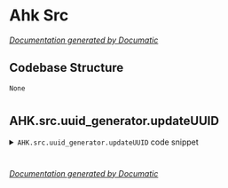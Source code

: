 # Ahk Src

[_Documentation generated by Documatic_](https://www.documatic.com)

<!---Documatic-section-Codebase Structure-start--->
## Codebase Structure

<!---Documatic-block-system_architecture-start--->
```mermaid
None
```
<!---Documatic-block-system_architecture-end--->

# #
<!---Documatic-section-Codebase Structure-end--->

<!---Documatic-section-AHK.src.uuid_generator.updateUUID-start--->
## AHK.src.uuid_generator.updateUUID

<!---Documatic-section-updateUUID-start--->
<!---Documatic-block-AHK.src.uuid_generator.updateUUID-start--->
<details>
	<summary><code>AHK.src.uuid_generator.updateUUID</code> code snippet</summary>

```python
def updateUUID(filename, new_uuid):
    with open(filename, 'r') as f:
        content = f.read()
    new_uuid_str = 'global UUID := "' + new_uuid + '"'
    content_new = re.sub('global UUID := ".+"', new_uuid_str, content)
    with open(filename, 'w') as f:
        f.write(content_new)
```
</details>
<!---Documatic-block-AHK.src.uuid_generator.updateUUID-end--->
<!---Documatic-section-updateUUID-end--->

# #
<!---Documatic-section-AHK.src.uuid_generator.updateUUID-end--->

[_Documentation generated by Documatic_](https://www.documatic.com)